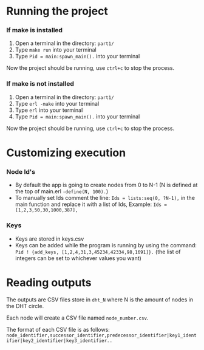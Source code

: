# Running the project

### If make is  installed

1. Open a terminal in the directory: `part1/`
2. Type `make run` into your terminal
3. Type `Pid = main:spawn_main().` into your terminal

Now the project should be running, use `ctrl+c` to stop the process.

### If  make is not installed

1. Open a terminal in the directory: `part1/`
2. Type `erl -make` into your terminal 
3. Type `erl` into your terminal
4. Type `Pid = main:spawn_main().` into your terminal

Now the project should be running, use `ctrl+c` to stop the process.

# Customizing execution

### Node Id's
- By default the app is going to create nodes from 0 to N-1 (N is defined at the top of main.erl `-define(N, 100).`)
- To manually set Ids comment the line:     `Ids = lists:seq(0, ?N-1),` in the main function and replace it with a list of Ids, Example: `Ids = [1,2,3,50,30,1000,387],`

### Keys
- Keys are stored in keys.csv
- Keys can be added while the program is running by using the command: `Pid ! {add_keys, [1,2,4,31,3,45234,42334,98,1691]}.` (the list of integers can be set to whichever values you want)


# Reading outputs
The outputs are CSV files store in `dht_N` where N is the amount of nodes in the DHT circle.

Each node will create a CSV file named `node_number.csv`.

The format of each CSV file is as follows: `node_identifier,successor_identifier,predecessor_identifier|key1_identifier|key2_identifier|key3_identifier..`
